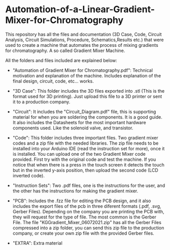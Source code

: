 # Automation-of-a-Linear-Gradient-Mixer-for-Chromatography

This repository has all the files and documentation (3D Case, Code, Circuit Analysis, Circuit Simulations, Procedure, Schematics,Results etc.) that were used to create a machine that automates the process of mixing gradients for chromatography. A so called Gradient Mixer Machine.

All the folders and files included are explained below:

- "Automation of Gradient Mixer for Chromatography.pdf": Technical motivation and explanation of the machine. Includes explanation of the final design, circuit, code, etc... works.

- "3D Case": This folder includes the 3D files exported into .stl (This is the format used for 3D printing). Just upload this file to a 3D printer or sent it to a production company.

- "Circuit": It includes the "Circuit_Diagram.pdf" file, this is supporting material for when you are soldering the components. It is a good guide. It also includes the Datasheets for the most important hardware components used. Like the solenoid valve, and transistor.

- "Code": This folder includes three important files. Two gradient mixer codes and a zip file with the needed libraries. The zip file needs to be installed into your Arduino IDE (read the instruction set for more), once it is installed. You can upload one of the two Gradient Mixer code provided. First try with the original code and test the machine. If you notice that when there is a press in the touch screen it detects the touch but in the inverted y-axis position, then upload the second code (LCD inverted code).

- "Instruction Sets": Two .pdf files, one is the instructions for the user, and the other has the instructions for making the gradient mixer.

- "PCB": Includes the .fzz file for editing the PCB design, and it also includes the export files of the pcb in three diferent formats (.pdf, .svg, Gerber Files). Depending on the company you are printing the PCB with, they will request for the type of file. The most common is the Gerber File. The file "KGGradient_Mixer_06072021.zip" has all the Gerber Files compressed into a zip folder, you can send this zip file to the production company, or create your own zip file with the provided Gerber files.
 
- "EXTRA": Extra material
